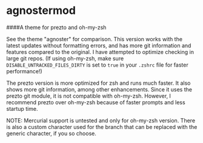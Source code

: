 agnostermod
===========

####A theme for prezto and oh-my-zsh

See the theme "agnoster" for comparison. This version works with the latest updates without formatting errors, and has more git information and features compared to the original. I have attempted to optimize checking in large git repos. (If using oh-my-zsh, make sure `DISABLE_UNTRACKED_FILES_DIRTY` is set to `true` in your `.zshrc` file for faster performance!)

The prezto version is more optimized for zsh and runs much faster. It also shows more git information, among other enhancements. Since it uses the prezto git module, it is not compatible with oh-my-zsh. However, I recommend prezto over oh-my-zsh because of faster prompts and less startup time.

NOTE: Mercurial support is untested and only for oh-my-zsh version. There is also a custom character used for the branch that can be replaced with the generic character, if you so choose.
